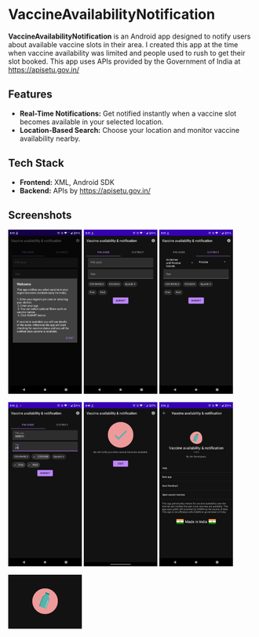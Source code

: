 # VaccineAvailabilityNotification

**VaccineAvailabilityNotification** is an Android app designed to notify users about available vaccine slots in their area. I created this app at the time when vaccine availability was limited and people used to rush to get their slot booked. This app uses APIs provided by the Government of India at https://apisetu.gov.in/

## Features

- **Real-Time Notifications:** Get notified instantly when a vaccine slot becomes available in your selected location.
- **Location-Based Search:** Choose your location and monitor vaccine availability nearby.

## Tech Stack

- **Frontend:** XML, Android SDK
- **Backend:** APIs by https://apisetu.gov.in/

## Screenshots
  
<img src="screenshots/screenshot_1.png" alt="Notification Histiory App Screenshot" width="150"/> <img src="screenshots/screenshot_2.png" alt="Notification Histiory App Screenshot" width="150"/> <img src="screenshots/screenshot_3.png" alt="Notification Histiory App Screenshot" width="150"/>

<img src="screenshots/screenshot_4.png" alt="Notification Histiory App Screenshot" width="150"/> <img src="screenshots/screenshot_5.png" alt="Notification Histiory App Screenshot" width="150"/> <img src="screenshots/screenshot_6.png" alt="Notification Histiory App Screenshot" width="150"/>

<img src="screenshots/gif_1.gif" alt="Notification Histiory App Screenshot" width="150"/>
